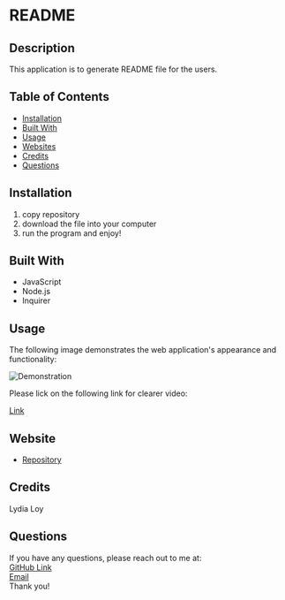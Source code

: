# README

## Description
This application is to generate README file for the users. 

## Table of Contents
* [Installation](#installation)
* [Built With](#builtwith)
* [Usage](#usage)
* [Websites](#websites)
* [Credits](#credits)
* [Questions](#questions)

## Installation 
  1. copy repository
  2. download the file into your computer
  3. run the program and enjoy!

## Built With
* JavaScript
* Node.js
* Inquirer
  
## Usage 
The following image demonstrates the web application's appearance and functionality:
<p><img src="./src/README-generator.gif" alt="Demonstration"/></p>
Please lick on the following link for clearer video:
<p><a href="https://watch.screencastify.com/v/WCzGjdQZBCHbf1ojARLu">Link</a></p>

## Website
* [Repository](https://github.com/flowingcityloy/README-generator)

## Credits
Lydia Loy
    
## Questions
  
  If you have any questions, please reach out to me at:<br>
  <a href="https://github.com/flowingcityloy">GitHub Link</a><br>
  <a href="mailto:lydia_art@yahoo.com">Email</a><br>
  Thank you!
    

